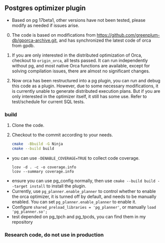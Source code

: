 
## Postgres optimizer plugin


* Based on pg 17beta1, other versions have not been tested, please modify as needed if issues arise.


0. The code is based on modifications from https://github.com/greenplum-db/gporca-archive.git, and has synchronized the latest code of orca from gpdb.

1. If you are only interested in the distributed optimization of Orca, checkout to `origin_orca`, all tests passed. It can run independently without pg, and most native Orca functions are available, except for solving compilation issues, there are almost no significant changes.

2. Now orca has been restructured into a pg plugin, you can run and debug this code as a plugin. However, due to some necessary modifications, it is currently unable to generate distributed execution plans. But if you are only interested in the optimizer itself, it still has some use. Refer to test/schedule for current SQL tests.


### build

1. Clone the code.
2. Checkout to the commit according to your needs.

    ```bash
    cmake  -Bbuild -G Ninja
    cmake --build build
    ```

* you can use `-DENABLE_COVERAGE=TRUE` to collect code coverage.
    ```
    lcov -d . -c -o coverage.info
    lcov --summary coverage.info
    ```
* ensure you can use pg_config normally, then use `cmake --build build --target install` to install the plugin.
* Currently, use `pg_planner.enable_planner` to control whether to enable the orca optimizer, it is turned off by default, and needs to be manually enabled. You can set `pg_planner.enable_planner` to enable it.
* Configure `shared_preload_libraries = 'pg_planner'`, or manually `load 'pg_planner.so';`
* test depended on pg_tpch and pg_tpcds, you can find them in my repository

### Research code, do not use in production
